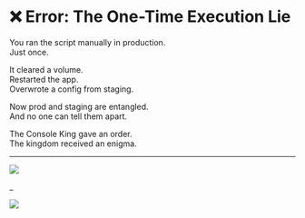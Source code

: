 # ❌ Error: The One-Time Execution Lie

You ran the script manually in production.  
Just once.

It cleared a volume.  
Restarted the app.  
Overwrote a config from staging.

Now prod and staging are entangled.  
And no one can tell them apart.

The Console King gave an order.  
The kingdom received an enigma.

---

<a href="../../glossary.md">
  <img src="https://img.shields.io/badge/Consult%20the%20DevLore%20Glossary-5dade2?style=for-the-badge"/>
</a>

_

<a href="../../start-game.md">
  <img src="https://img.shields.io/badge/The%20Torch%20of%20Debugging%20burns%20hot.%20Reclaim%20the%20shell-slategray?style=for-the-badge"/>
</a>
